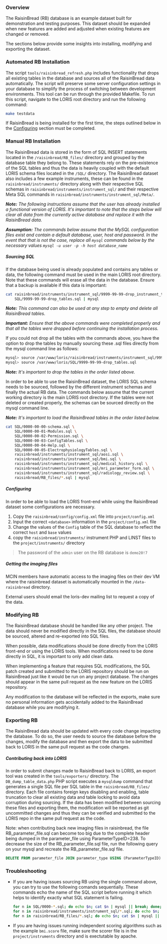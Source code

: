 ### Overview
The RaisinBread (RB) database is an example dataset built for demonstration and 
testing purposes. This dataset should be expanded when new features are added and 
adjusted when existing features are changed or removed. 

The sections below provide some insights into installing, modifying and exporting 
the dataset.

### Automated RB Installation
The script `tools/raisinbread_refresh.php` includes functionality that drops all existing tables in the
database and sources all of the RaisinBread data automatically. The script will preserve some server configuration settings in your database to simplify the process of switching between development environments. This tool can be run through the provided Makefile. To run this script, navigate to the LORIS
root directory and run the following command:

```bash
make testdata
```

If RaisinBread is being installed for the first time, the steps outlined below in the 
[Configuring](#Configuring) section must be completed. 

### Manual RB Installation
The RaisinBread data is stored in the form of SQL INSERT statements located in the 
`/raisinbread/RB_files/` directory and grouped by the database table they belong to. 
These statements rely on the pre-existence of the SQL tables and thus the data is 
heavily coupled with the default LORIS schema files located in the `/SQL/` directory.
The RaisinBread dataset also includes a few example instruments, these can be found in
the `raisinbread/instruments/` directory along with their respective SQL schemas in 
`raisinbread/instruments/instrument_sql/` and their respective Meta SQL commands in 
`raisinbread/instruments/instrument_sql/Meta/`. 

***Note:** The following instructions assume that the user has already installed a 
functional version of LORIS. It's important to note that the steps below will clear 
all data from the currently active database and replace it with the RaisinBread data.*

***Assumption:** The commands below assume that the MySQL configuration files 
exist and contain a default database, user, host and password. In the event that 
that is not the case, replace all `mysql` commands below by the necessary values 
`mysql -u user -p -h host database_name`*

##### Sourcing SQL
If the database being used is already populated and contains any tables or data, the following
command must be used in the main LORIS root directory. Note that these commands will erase all the data
in the database. Ensure that a backup is available if this data is important:

```bash
cat raisinbread/instruments/instrument_sql/9999-99-99-drop_instrument_tables.sql \
    SQL/9999-99-99-drop_tables.sql | mysql
```
***Note:** This command can also be used at any step to empty and delete all RaisinBread tables.*

***Important:** Ensure that the above commands were completed properly and that all the tables were dropped before continuing the installation process.*

If you could not drop all the tables with the commands above, you have the option to drop the tables by manually sourcing these .sql files directly 
from the mysql command line as follows:
```bash
mysql> source /var/www/loris/raisinbread/instruments/instrument_sql/9999-99-99-drop_instrument_tables.sql
mysql> source /var/www/loris/SQL/9999-99-99-drop_tables.sql
```
***Note:** It's important to drop the tables in the order listed above.*

In order to be able to use the RaisinBread dataset, the LORIS SQL schema needs to be
sourced, followed by the different instrument schemas and finally the actual RB data.
The commands below assume that the current working directory is the main LORIS root
directory. If the tables were not deleted or created properly, the schemas can be sourced 
directly on the mysql command line.

***Note:** It's important to load the RaisinBread tables in the order listed below.*

```bash
cat SQL/0000-00-00-schema.sql \
    SQL/0000-00-01-Modules.sql \
    SQL/0000-00-02-Permission.sql \
    SQL/0000-00-03-ConfigTables.sql \
    SQL/0000-00-04-Help.sql \
    SQL/0000-00-05-ElectrophysiologyTables.sql \
    raisinbread/instruments/instrument_sql/aosi.sql \
    raisinbread/instruments/instrument_sql/bmi.sql \
    raisinbread/instruments/instrument_sql/medical_history.sql \
    raisinbread/instruments/instrument_sql/mri_parameter_form.sql \
    raisinbread/instruments/instrument_sql/radiology_review.sql \
    raisinbread/RB_files/*.sql | mysql
```

##### Configuring
In order to be able to load the LORIS front-end while using the RaisinBread dataset 
some configurations are necessary.

1. Copy the `raisinbread/config/config.xml` file into `project/config.xml`
2. Input the correct `<database>` information in the `project/config.xml` file 
3. Change the values of the `Config` table of the SQL database to reflect the 
correct `host` and `base` values
4. copy the `raisinbread/instruments/` instrument PHP and LINST files to the 
`project/instruments/` directory

> The password of the `admin` user on the RB database is `demo20!7`


##### Getting the imaging files
MCIN members have automatic access to the imaging files on their dev VM
where the raisinbread dataset is automatically mounted in the `/data-raisinbread` directory.

External users should email the loris-dev mailing list to request a copy of the data.

### Modifying RB
The RaisinBread database should be handled like any other project. The data should 
never be modified directly in the SQL files, the database should be sourced, 
altered and re-exported into SQL files.

When possible, data modifications should be done directly from the LORIS front-end 
or using the LORIS tools. When modifications need to be done directly in SQL, it is 
important to only add clean data.

When implementing a feature that requires SQL modifications, the SQL patch created 
and submitted to the LORIS repository should be run on RaisinBread just like it 
would be run on any project database. The changes should appear in the same pull 
request as the new feature on the LORIS repository.

Any modification to the database will be reflected in the exports, make sure no 
personal information gets accidentally added to the RaisinBread database while you 
are modifying it.


### Exporting RB
The RaisinBread data should be updated with every code change impacting the database. 
To do so, the user needs to source the database before the changes, modify the 
database and then export the data to be submitted back to LORIS in the same pull 
request as the code changes.

##### Contributing back into LORIS
In order to submit changes made to RaisinBread back to LORIS, an export tool was 
created in the `tools/exporters/` directory. The `DB_dump_table_data.php` PHP script 
executes a `mysqldump` command that generates a single SQL file per SQL 
table in the `raisinbread/RB_files/` directory. Each file contains foreign keys 
disabling and enabling, table truncation to clear all existing data and table locking 
to avoid data corruption during sourcing. If the data has been modified between 
sourcing these files and exporting them, the modification will be reported as git 
uncommitted changes and thus they can be verified and submitted to the LORIS repo 
in the same pull request as the code.

Note: when contributing back new imaging files in raisinbread, the file 
RB_parameter_file.sql can become too big due to the complete header being dumped 
in the parameter_file using ParameterTypeID=238. To decrease the size of the 
RB_parameter_file.sql file, run the following query on your mysql and recreate
the RB_parameter_file.sql file.

```SQL
DELETE FROM parameter_file JOIN parameter_type USING (ParameterTypeID) WHERE Name='header';
```

### Troubleshooting

 - If you are having issues sourcing RB using the single command above, you can try to 
use the following comands sequentially. These commands echo the name of the SQL 
script before running it which helps to identify exactly what SQL statement is failing.

   ```bash
   for n in SQL/0000-*.sql; do echo $n; cat $n | mysql || break; done;
   for n in raisinbread/instruments/instrument_sql/*.sql; do echo $n; cat $n | mysql || break; done;
   for n in raisinbread/RB_files/*.sql; do echo $n; cat $n | mysql || break; done;
   ```

 - If you are having issues running independent scoring algorithms such as the example `bmi.score`
file, make sure the scorer file is in the `project/instruments` directory and is exectutable by 
apache.
